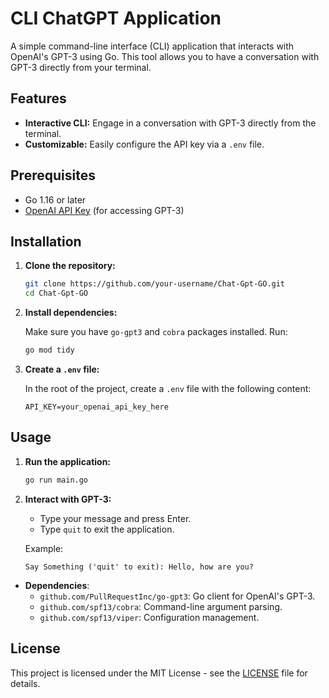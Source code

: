 # CLI ChatGPT Application

A simple command-line interface (CLI) application that interacts with OpenAI's GPT-3 using Go. This tool allows you to have a conversation with GPT-3 directly from your terminal.

## Features

- **Interactive CLI:** Engage in a conversation with GPT-3 directly from the terminal.
- **Customizable:** Easily configure the API key via a `.env` file.

## Prerequisites

- Go 1.16 or later
- [OpenAI API Key](https://platform.openai.com/signup) (for accessing GPT-3)

## Installation

1. **Clone the repository:**

   ```sh
   git clone https://github.com/your-username/Chat-Gpt-GO.git
   cd Chat-Gpt-GO
   ```

2. **Install dependencies:**

   Make sure you have `go-gpt3` and `cobra` packages installed. Run:

   ```sh
   go mod tidy
   ```

3. **Create a `.env` file:**

   In the root of the project, create a `.env` file with the following content:

   ```env
   API_KEY=your_openai_api_key_here
   ```

## Usage

1. **Run the application:**

   ```sh
   go run main.go
   ```

2. **Interact with GPT-3:**

   - Type your message and press Enter.
   - Type `quit` to exit the application.

   Example:

   ```
   Say Something ('quit' to exit): Hello, how are you?
   ```
   
- **Dependencies**:
  - `github.com/PullRequestInc/go-gpt3`: Go client for OpenAI's GPT-3.
  - `github.com/spf13/cobra`: Command-line argument parsing.
  - `github.com/spf13/viper`: Configuration management.

## License

This project is licensed under the MIT License - see the [LICENSE](https://github.com/YashSaini99/Chat-Gpt-GO/blob/main/LICENSE) file for details.
